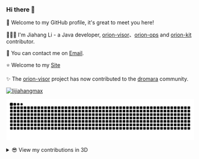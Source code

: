 ### Hi there 👋

🎉 Welcome to my GitHub profile, it's great to meet you here!

👨🏻‍💻 I'm Jiahang Li - a Java developer, [orion-visor](https://github.com/dromara/orion-visor)、[orion-ops](https://github.com/lijiahangmax/orion-ops)
and [orion-kit](https://github.com/lijiahangmax/orion-kit) contributor.

💬 You can contact me on [Email](mailto:ljh1553488six@139.com).

⭐ Welcome to my [Site](https://lijiahangmax.github.io/open-orion)

✨ The [orion-visor](https://github.com/dromara/orion-visor) project has now contributed to the [dromara](https://github.com/dromara) community.

<a href="https://github.com/lijiahangmax"><img src="https://komarev.com/ghpvc/?username=lijiahangmax" alt="lijiahangmax"/></a>

[![GitHub Snake Light](https://raw.githubusercontent.com/lijiahangmax/lijiahangmax/output/github-contribution-grid-snake.svg)](https://github.com/lijiahangmax)

<details>
<summary>😎 View my contributions in 3D</summary>

[![GitHub Green Light](https://raw.githubusercontent.com/lijiahangmax/lijiahangmax/profile-3d-contrib/profile-green-animate.svg)](https://github.com/lijiahangmax)

</details>
